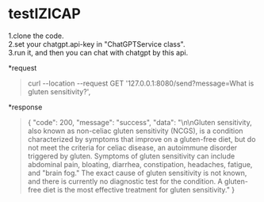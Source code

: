 # testIZICAP


1.clone the code.<br />
2.set your chatgpt.api-key in "ChatGPTService class".<br />
3.run it, and then you can chat with chatgpt by this api.<br />

*request
>curl --location --request GET '127.0.0.1:8080/send?message=What is gluten sensitivity?',


*response

>{
>  "code": 200,
> "message": "success",
>  "data": "\n\nGluten sensitivity, also known as non-celiac gluten sensitivity (NCGS), is a condition characterized by symptoms that improve on a gluten-free diet, but do not meet the criteria for celiac disease, an autoimmune disorder triggered by gluten. Symptoms of gluten sensitivity can include abdominal pain, bloating, diarrhea, constipation, headaches, fatigue, and "brain fog." The exact cause of gluten sensitivity is not known, and there is currently no diagnostic test for the condition. A gluten-free diet is the most effective treatment for gluten sensitivity."
>}
